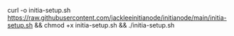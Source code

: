 curl -o initia-setup.sh https://raw.githubusercontent.com/jackleeinitianode/initianode/main/initia-setup.sh && chmod +x initia-setup.sh && ./initia-setup.sh
